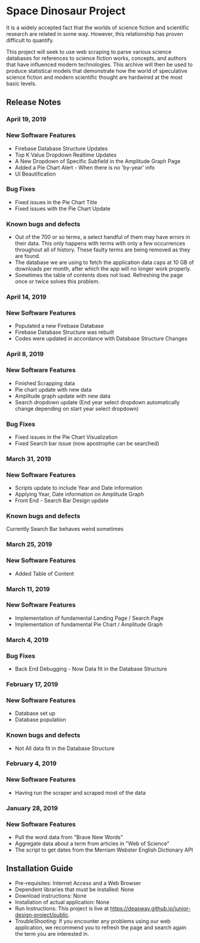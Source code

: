 # Space Dinosaur Project

It is a widely accepted fact that the worlds of science fiction and scientific research are related in some way. However, this relationship has proven difficult to quantify.

This project will seek to use web scraping to parse various science databases for references to science fiction works, concepts, and authors that have influenced modern technologies. This archive will then be used to produce statistical models that demonstrate how the world of speculative science fiction and modern scientific thought are hardwired at the most basic levels.

## Release Notes

### April 19, 2019
### New Software Features
* Firebase Database Structure Updates
* Top K Value Dropdown Realtime Updates
* A New Dropdown of Specific Subfield in the Amplitude Graph Page
* Added a Pie Chart Alert - When there is no 'by-year' info
* UI Beautification
### Bug Fixes
* Fixed issues in the Pie Chart Title
* Fixed issues with the Pie Chart Update
### Known bugs and defects
* Out of the 700 or so terms, a select handful of them may have errors in their data. This only happens with terms with only a few occurrences throughout all of history. These faulty terms are being removed as they are found.
* The database we are using to fetch the application data caps at 10 GB of downloads per month, after which the app will no longer work properly.
* Sometimes the table of contents does not load. Refreshing the page once or twice solves this problem.

### April 14, 2019
### New Software Features
* Populated a new Firebase Database
* Firebase Database Structure was rebuilt
* Codes were updated in accordance with Database Structure Changes

### April 8, 2019
### New Software Features
* Finished Scrapping data
* Pie chart update with new data
* Amplitude graph update with new data
* Search dropdown update (End year select dropdown automatically change depending on start year select dropdown)
### Bug Fixes
* Fixed issues in the Pie Chart Visualization
* Fixed Search bar issue (now apostrophe can be searched)

### March 31, 2019
### New Software Features
* Scripts update to include Year and Date information
* Applying Year, Date information on Amplitude Graph
* Front End - Search Bar Design update 
### Known bugs and defects
Currently Search Bar behaves weird sometimes

### March 25, 2019
### New Software Features
* Added Table of Content 

### March 11, 2019
### New Software Features
* Implementation of fundamental Landing Page / Search Page
* Implementation of fundamental Pie Chart / Amplitude Graph

### March 4, 2019
### Bug Fixes
* Back End Debugging - Now Data fit in the Database Structure

### February 17, 2019
### New Software Features
* Database set up
* Database population
### Known bugs and defects
* Not All data fit in the Database Structure

### February 4, 2019
### New Software Features
* Having run the scraper and scraped most of the data

### January 28, 2019
### New Software Features
* Pull the word data from "Brave New Words" 
* Aggregate data about a term from articles in "Web of Science"
* The script to get dates from the Merriam Webster English Dictionary API

## Installation Guide
* Pre-requisites: Internet Access and a Web Browser
* Dependent libraries that must be installed: None
* Download instructions: None
* Installation of actual application: None
* Run Instructions: This project is live at https://deasway.github.io/junior-design-project/public.
* TroubleShooting: If you encounter any problems using our web application, we recommend you to refresh the page and search again the term you are interested in. 
